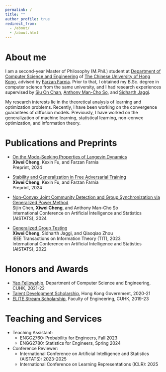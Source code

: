 ```yaml
---
permalink: /
title: ""
author_profile: true
redirect_from: 
  - /about/
  - /about.html
---
```



# About me

I am a second-year Master of Philosophy (M.Phil.) student at [Department of Computer Science and Engineering](https://www.cse.cuhk.edu.hk/) of [The Chinese University of Hong Kong](https://www.cuhk.edu.hk/english/index.html), advised by [Farzan Farnia](https://www.cse.cuhk.edu.hk/people/faculty/farzan-farnia/). Prior to that, I obtained my B.Sc. degree in computer science from the same university, and I had research experiences supervised by [Siu On Chan](https://www.cse.cuhk.edu.hk/people/faculty/siu-on-chan/), [Anthony Man-Cho So](https://www.se.cuhk.edu.hk/people/academic-staff/prof-so-man-cho-anthony/), and [Sidharth Jaggi](https://research-information.bris.ac.uk/en/persons/sidharth-sid-jaggi).

My research interests lie in the theoretical analysis of learning and optimization problems. Recently, I have been working on the convergence guarantees of diffusion models. Previously, I have worked on the generalization of machine learning, statistical learning, non-convex optimization, and information theory. 



# Publications and Preprints

- [On the Mode-Seeking Properties of Langevin Dynamics](https://arxiv.org/abs/2406.02017) \
  **Xiwei Cheng**, Kexin Fu, and Farzan Farnia \
  Preprint, 2024
  
- [Stability and Generalization in Free Adversarial Training](https://arxiv.org/abs/2404.08980) \
  **Xiwei Cheng**, Kexin Fu, and Farzan Farnia \
  Preprint, 2024
  
- [Non-Convex Joint Community Detection and Group Synchronization via Generalized Power Method](https://proceedings.mlr.press/v238/chen24e.html) \
  Sijin Chen, **Xiwei Cheng**, and Anthony Man-Cho So \
  International Conference on Artificial Intelligence and Statistics (AISTATS), 2024
  
- [Generalized Group Testing](https://ieeexplore.ieee.org/abstract/document/9932433) \
  **Xiwei Cheng**, Sidharth Jaggi, and Qiaoqiao Zhou \
  IEEE Transactions on Information Theory (TIT), 2023 \
  International Conference on Artificial Intelligence and Statistics (AISTATS), 2022



# Honors and Awards

- [Yao Fellowship](https://www.cse.cuhk.edu.hk/academics/scholarships/), Department of Computer Science and Engineering, CUHK, 2021-22
- [Talent Development Scholarship](https://www.edb.gov.hk/en/edu-system/postsecondary/local-higher-edu/publicly-funded-programmes/scholarship.html), Hong Kong Government, 2020-21
- [ELITE Stream Scholarship](https://www.erg.cuhk.edu.hk/erg/Elite), Faculty of Engineering, CUHK, 2019-23



# Teaching and Services

- Teaching Assistant:
    - ENGG2760: Probability for Engineers, Fall 2023
    - ENGG2780: Statistics for Engineers, Spring 2024
- Conference Reviewer:
    - International Conference on Artificial Intelligence and Statistics (AISTATS): 2023-2025
    - International Conference on Learning Representations (ICLR): 2025





